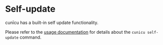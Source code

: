 # Self-update

cunīcu has a built-in self update functionality.

Please refer to the [usage documentation](usage/md/cunicu_self-update.md) for details about the `cunicu self-update` command.